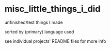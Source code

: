 # misc_little_things_i_did
unfinished/test things I made

sorted by (primary) language used

see individual projects' README files for more info
